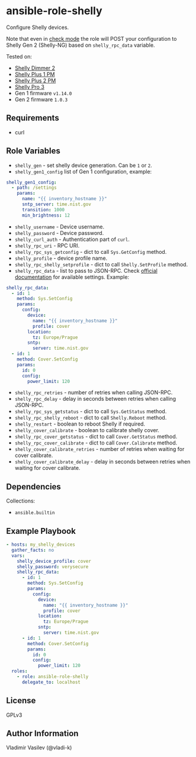 ansible-role-shelly
====

Configure Shelly devices.

Note that even in [check mode](https://docs.ansible.com/ansible/latest/playbook_guide/playbooks_checkmode.html) the role will POST your configuration to Shelly Gen 2 (Shelly-NG) based on `shelly_rpc_data` variable.

Tested on:
* [Shelly Dimmer 2](https://kb.shelly.cloud/knowledge-base/shelly-dimmer-2)
* [Shelly Plus 1 PM](https://kb.shelly.cloud/knowledge-base/shelly-plus-1pm)
* [Shelly Plus 2 PM](https://kb.shelly.cloud/knowledge-base/shelly-plus-2pm)
* [Shelly Pro 3](https://kb.shelly.cloud/knowledge-base/shelly-pro-3-v1)
* Gen 1 firmware `v1.14.0`
* Gen 2 firmware `1.0.3`


Requirements
------------

* curl

Role Variables
--------------

* `shelly_gen` - set shelly device generation. Can be `1` or `2`.
* `shelly_gen1_config` list of Gen 1 configuration, example:
```yaml
shelly_gen1_config:
  - path: /settings
    params:
      name: "{{ inventory_hostname }}"
      sntp_server: time.nist.gov
      transition: 1000
      min_brightness: 12
```
* `shelly_username` - Device username.
* `shelly_password` - Device password.
* `shelly_curl_auth` - Authentication part of `curl`.
* `shelly_rpc_uri` - RPC URI.
* `shelly_rpc_sys_getconfig` - dict to call `Sys.GetConfig` method.
* `shelly_profile` - device profile name.
* `shelly_rpc_shelly_setprofile` - dict to call `Shelly.SetProfile` method.
* `shelly_rpc_data` - list to pass to JSON-RPC. Check [official documentation](https://shelly-api-docs.shelly.cloud/gen2/) for available settings. Example:
```yaml
shelly_rpc_data:
  - id: 1
    method: Sys.SetConfig
    params:
      config:
        device:
          name: "{{ inventory_hostname }}"
          profile: cover
        location:
          tz: Europe/Prague
        sntp:
          server: time.nist.gov
  - id: 1
    method: Cover.SetConfig
    params:
      id: 0
      config:
        power_limit: 120
```
* `shelly_rpc_retries` - number of retries when calling JSON-RPC.
* `shelly_rpc_delay` - delay in seconds between retries when calling JSON-RPC.
* `shelly_rpc_sys_getstatus` - dict to call `Sys.GetStatus` method.
* `shelly_rpc_shelly_reboot` - dict to call `Shelly.Reboot` method.
* `shelly_restart` - boolean to reboot Shelly if required.
* `shelly_cover_calibrate` - boolean to calibrate shelly cover.
* `shelly_rpc_cover_getstatus` - dict to call `Cover.GetStatus` method.
* `shelly_rpc_cover_calibrate` - dict to call `Cover.Calibrate` method.
* `shelly_cover_calibrate_retries` - number of retries when waiting for cover calibrate.
* `shelly_cover_calibrate_delay` - delay in seconds between retries when waiting for cover calibrate.

Dependencies
------------

Collections:

* `ansible.builtin`


Example Playbook
----------------

```yaml
- hosts: my_shelly_devices
  gather_facts: no
  vars:
    shelly_device_profile: cover
    shelly_password: verysecure
    shelly_rpc_data:
      - id: 1
        method: Sys.SetConfig
        params:
          config:
            device:
              name: "{{ inventory_hostname }}"
              profile: cover
            location:
              tz: Europe/Prague
            sntp:
              server: time.nist.gov
      - id: 1
        method: Cover.SetConfig
        params:
          id: 0
          config:
            power_limit: 120
  roles:
    - role: ansible-role-shelly
      delegate_to: localhost
```

License
-------

GPLv3

Author Information
------------------

Vladimir Vasilev (@vladi-k)
